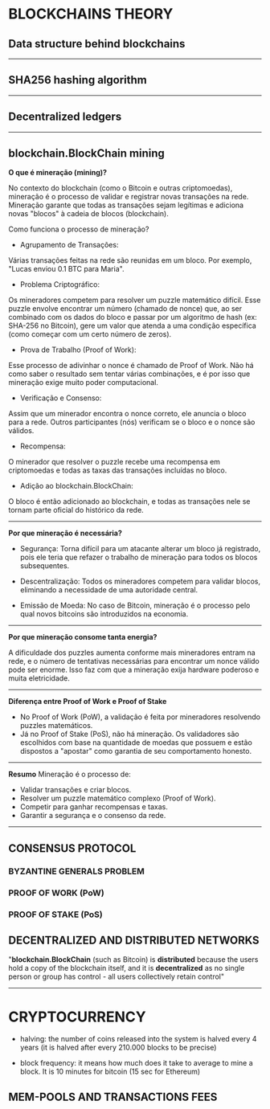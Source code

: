 # BLOCKCHAINS THEORY

## Data structure behind blockchains

---

## SHA256 hashing algorithm

---

## Decentralized ledgers

---

## blockchain.BlockChain mining

**O que é mineração (mining)?**

No contexto do blockchain (como o Bitcoin e outras criptomoedas), mineração é o processo de validar e registrar novas transações na rede. Mineração garante que todas as transações sejam legítimas e adiciona novas "blocos" à cadeia de blocos (blockchain).

Como funciona o processo de mineração?


- Agrupamento de Transações:

Várias transações feitas na rede são reunidas em um bloco. Por exemplo, "Lucas enviou 0.1 BTC para Maria".


- Problema Criptográfico:

Os mineradores competem para resolver um puzzle matemático difícil. Esse puzzle envolve encontrar um número (chamado de nonce) que, ao ser combinado com os dados do bloco e passar por um algoritmo de hash (ex: SHA-256 no Bitcoin), gere um valor que atenda a uma condição específica (como começar com um certo número de zeros).


- Prova de Trabalho (Proof of Work):

Esse processo de adivinhar o nonce é chamado de Proof of Work. Não há como saber o resultado sem tentar várias combinações, e é por isso que mineração exige muito poder computacional.


- Verificação e Consenso:

Assim que um minerador encontra o nonce correto, ele anuncia o bloco para a rede. Outros participantes (nós) verificam se o bloco e o nonce são válidos.


- Recompensa:

O minerador que resolver o puzzle recebe uma recompensa em criptomoedas e todas as taxas das transações incluídas no bloco.


- Adição ao blockchain.BlockChain:

O bloco é então adicionado ao blockchain, e todas as transações nele se tornam parte oficial do histórico da rede.

---

**Por que mineração é necessária?**

- Segurança: Torna difícil para um atacante alterar um bloco já registrado, pois ele teria que refazer o trabalho de mineração para todos os blocos subsequentes.

- Descentralização: Todos os mineradores competem para validar blocos, eliminando a necessidade de uma autoridade central.

- Emissão de Moeda: No caso de Bitcoin, mineração é o processo pelo qual novos bitcoins são introduzidos na economia.


---

**Por que mineração consome tanta energia?**

A dificuldade dos puzzles aumenta conforme mais mineradores entram na rede, e o número de tentativas necessárias para encontrar um nonce válido pode ser enorme. Isso faz com que a mineração exija hardware poderoso e muita eletricidade.


---

**Diferença entre Proof of Work e Proof of Stake**

- No Proof of Work (PoW), a validação é feita por mineradores resolvendo puzzles matemáticos.
- Já no Proof of Stake (PoS), não há mineração. Os validadores são escolhidos com base na quantidade de moedas que possuem e estão dispostos a "apostar" como garantia de seu comportamento honesto.

---
**Resumo**
Mineração é o processo de:

- Validar transações e criar blocos.
- Resolver um puzzle matemático complexo (Proof of Work).
- Competir para ganhar recompensas e taxas.
- Garantir a segurança e o consenso da rede.

---


## CONSENSUS PROTOCOL

### BYZANTINE GENERALS PROBLEM

### PROOF OF WORK (PoW)

### PROOF OF STAKE (PoS)

## DECENTRALIZED AND DISTRIBUTED NETWORKS

"**blockchain.BlockChain** (such as Bitcoin) is **distributed** because the users hold a copy of the blockchain itself, 
and it is **decentralized** as no single person or group has control - all users collectively retain control"



---

# CRYPTOCURRENCY

- halving: the number of coins released into the system is halved every 4 years (it is halved after every 210.000 blocks to be precise)

- block frequency: it means how much does it take to average to mine a block. It is 10 minutes for bitcoin (15 sec for Ethereum)


## MEM-POOLS AND TRANSACTIONS FEES

